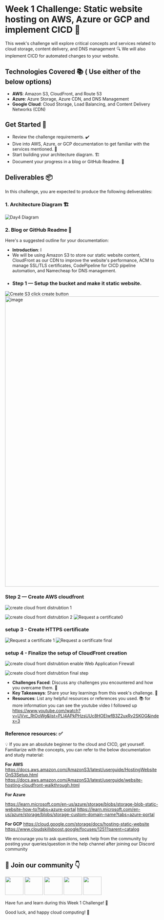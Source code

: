 # Week 1 Challenge: Static website hosting on AWS, Azure or GCP and implement CICD 🚀

This week's challenge will explore critical concepts and services related to cloud storage, content delivery, and DNS management 🔍 We will also implement CICD for automated changes to your website.

## Technologies Covered 📚 ( Use either of the below options)
- **AWS**: Amazon S3, CloudFront, and Route 53
- **Azure**: Azure Storage, Azure CDN, and DNS Management
- **Google Cloud**: Cloud Storage, Load Balancing, and Content Delivery Networks (CDN)

## Get Started 🚀
- Review the challenge requirements. ✔️
- Dive into AWS, Azure, or GCP documentation to get familiar with the services mentioned. 📖
- Start building your architecture diagram. 🏗️
- Document your progress in a blog or GitHub Readme. 📝

## Deliverables 📦

In this challenge, you are expected to produce the following deliverables:

### 1. Architecture Diagram 🏗️
![Day4 Diagram](https://github.com/abinshihab/10weeksofcloudops/assets/22618390/e9404ad1-2bd8-40e8-b506-7dff949d8ea9)


### 2. Blog or GitHub Readme 📄

Here's a suggested outline for your documentation:

- **Introduction**: I
- We will be using Amazon S3 to store our static website content, CloudFront as our CDN to improve the website's performance, ACM to manage SSL/TLS certificates, CodePipeline for CICD pipeline automation, and Namecheap for DNS management.
- ### Step 1 — Setup the bucket and make it static website.
![Create S3 click create button](https://github.com/abinshihab/100DaysofCloud/assets/22618390/ec550213-ffbe-4d48-ae79-5dd0b1854c87)
<img width="950" alt="image" src="https://github.com/abinshihab/100DaysofCloud/assets/22618390/f2e91302-a9ab-4120-9712-42e3523a3e54">


### Step 2 — Create AWS cloudfront

![create cloud front distrubtion 1 ](https://github.com/abinshihab/100DaysofCloud/assets/22618390/4e30b7a0-c356-44e6-8ef9-b14f82c6094d)

![create cloud front distrubtion 2 ](https://github.com/abinshihab/100DaysofCloud/assets/22618390/50abe006-fa37-4876-b958-aa1e5602117d)
![Request a certificate0](https://github.com/abinshihab/100DaysofCloud/assets/22618390/c841b2c0-29bb-451b-a4d2-d6996004336a)

### setup 3 - Create HTTPS certificate
![Request a certificate 1](https://github.com/abinshihab/100DaysofCloud/assets/22618390/d4bcd4ba-fc79-4839-9a68-c3999864778a)
![Request a certificate final](https://github.com/abinshihab/100DaysofCloud/assets/22618390/88c42879-99a1-43ba-a9b6-cf02a1f68b12)

### setup 4 - Finalize the setup of CloudFront creation

![create cloud front distrubtion enable Web Application Firewall  ](https://github.com/abinshihab/100DaysofCloud/assets/22618390/300c0d47-fb15-4702-8e2b-40d254500a10)

![create cloud front distrubtion final step ](https://github.com/abinshihab/100DaysofCloud/assets/22618390/4730265b-72ab-4bcc-b604-33483c3289f6)




- **Challenges Faced**: Discuss any challenges you encountered and how you overcame them. 🤔
- **Key Takeaways**: Share your key learnings from this week's challenge. 🧐
- **Resources**: List any helpful resources or references you used. 📚
for more information you can see the youtube video I followed up 
https://www.youtube.com/watch?v=UVvc_RtOoWg&list=PLl4APkPHzsUUc8HOEIwfB3Z2uxRv2SKOG&index=3



### Reference resources: ✅
💡 If you are an absolute beginner to the cloud and CICD, get yourself. Familiarize with the concepts, you can refer to the below documentation and study material:

**For AWS**
https://docs.aws.amazon.com/AmazonS3/latest/userguide/HostingWebsiteOnS3Setup.html
https://docs.aws.amazon.com/AmazonS3/latest/userguide/website-hosting-cloudfront-walkthrough.html

**For Azure**

https://learn.microsoft.com/en-us/azure/storage/blobs/storage-blob-static-website-how-to?tabs=azure-portal
https://learn.microsoft.com/en-us/azure/storage/blobs/storage-custom-domain-name?tabs=azure-portal

**For GCP**
https://cloud.google.com/storage/docs/hosting-static-website
https://www.cloudskillsboost.google/focuses/1251?parent=catalog

We encourage you to ask questions, seek help from the community by posting your queries/question in the help channel after joining our Discord community

## 🔗 Join our community 👇


<a href="https://discord.com/invite/FMtJ2bVRUE"><img src="https://img.icons8.com/color/2x/discord--v2.png" height="60px"></img></a>
<a href="https://github.com/TheCloudOpsCommunity"><img src="https://user-images.githubusercontent.com/91791257/235086411-9ec7aa5e-c095-44ce-b9e6-57b3bc3fead2.png" height="60px"></img></a>
<a href="https://twitter.com/thecloudopscomm"><img src="https://i.postimg.cc/pVqVTNJd/X-logo.png" height="60px"></img></a>
<a href="https://www.linkedin.com/company/thecloudopscomm/"><img src="https://img.icons8.com/fluency/2x/linkedin.png" height="60px"></img></a>
<a href="https://www.instagram.com/techtutorialswithpiyush/"><img src="https://user-images.githubusercontent.com/91791257/235086447-47658b7b-71fa-4baf-830a-3ba9b3a76a47.png" height="60px"></img></a>



Have fun and learn during this Week 1 Challenge! 🤗

Good luck, and happy cloud computing! 🌟
